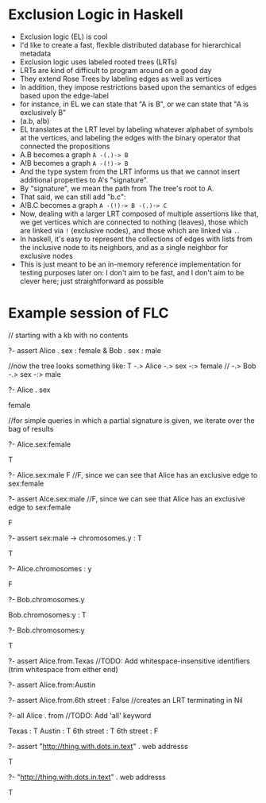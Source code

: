 Exclusion Logic in Haskell
==========================

- Exclusion logic (EL) is cool
- I'd like to create a fast, flexible distributed database for hierarchical metadata
- Exclusion logic uses labeled rooted trees (LRTs)
- LRTs are kind of difficult to program around on a good day
- They extend Rose Trees by labeling edges as well as vertices
- In addition, they impose restrictions based upon the semantics of edges based upon the edge-label
- for instance, in EL we can state that "A is B", or we can state that "A is exclusively B"
- (a.b, a!b)
- EL translates at the LRT level by labeling whatever alphabet of symbols at the vertices, and labeling the edges with the binary operator that connected the propositions
- A.B becomes a graph `A -(.)-> B`
- A!B becomes a graph `A -(!)-> B`
- And the type system from the LRT informs us that we cannot insert additional properties to A's "signature".
- By "signature", we mean the path from The tree's root to A.
- That said, we can still add "b.c":
- A!B.C becomes a graph `A -(!)-> B -(.)-> C`
- Now, dealing with a larger LRT composed of multiple assertions like that, we get vertices which are connected to nothing (leaves), those which are linked via `!` (exclusive nodes), and those which are linked via `.`.
- In haskell, it's easy to represent the collections of edges with lists from the inclusive node to its neighbors, and as a single neighbor for exclusive nodes
- This is just meant to be an in-memory reference implementation for testing purposes later on: I don't aim to be fast, and I don't aim to be clever here; just straightforward as possible

Example session of FLC
======================
// starting with a kb with no contents

?- assert Alice . sex : female & Bob . sex : male

//now the tree looks something like: T -.> Alice -.> sex -:> female
//                                     -.> Bob   -.> sex -:> male

?- Alice . sex

  female

//for simple queries in which a partial signature is given, we iterate over the bag of results

?- Alice.sex:female

  T

?- Alice.sex:male
  F
//F, since we can see that Alice has an exclusive edge to sex:female

?- assert Alce.sex:male //F, since we can see that Alice has an exclusive edge to sex:female
  
  F

?- assert sex:male -> chromosomes.y : T

  T

?- Alice.chromosomes : y

  F

?- Bob.chromosomes.y

  Bob.chromosomes:y : T

?- Bob.chromosomes:y
 
  T

?- assert Alice.from.Texas //TODO: Add whitespace-insensitive identifiers (trim whitespace from either end)

?- assert Alice.from:Austin

?- assert Alice.from.6th street : False //creates an LRT terminating in Nil

?- all Alice . from //TODO: Add 'all' keyword

Texas : T
Austin : T
6th street : T
6th street : F

?- assert "http://thing.with.dots.in.text" . web addresss

  T

?- "http://thing.with.dots.in.text" . web addresss

  T
